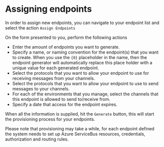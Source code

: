 # Assigning endpoints

In order to assign new endpoints, you can navigate to your endpoint list and select the action `Assign Endpoints`
	
On the form presented to you, perform the following actions

* Enter the amount of endpoints you want to generate.
* Specify a name, or naming convention for the endpoint(s) that you want to create. When you use the `{0}` placeholder in the name, then the endpoint generator will automatically replace this place holder with a unique value for each generated endpoint.
* Select the protocols that you want to allow your endpoint to use for receiving messages from your channels.
* Select the protocols that you want to allow your endpoint to use to send messages to your channels.
* For each of the environments that you manage, select the channels that this endpoint is allowed to send to/receive from.
* Specify a date that access for the endpoint expires.

When all the information is supplied, hit the `Generate` button, this will start the provisioning process for your endpoints.

Please note that provisioning may take a while, for each endpoint defined the system needs to set up Azure ServiceBus resources, credentials, authorization and routing rules.